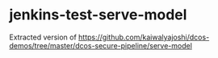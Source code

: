 # jenkins-test-serve-model

Extracted version of https://github.com/kaiwalyajoshi/dcos-demos/tree/master/dcos-secure-pipeline/serve-model
